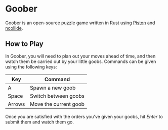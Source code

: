# Goober

Goober is an open-source puzzle game written in Rust using [Piston](https://github.com/PistonDevelopers/piston) and [ncollide](https://github.com/sebcrozet/ncollide).

## How to Play

In Goober, you will need to plan out your moves ahead of time, and then watch them be carried out by your little goobs. Commands can be given using the following keys:

| Key    | Command               |
|--------|-----------------------|
| A      | Spawn a new goob      |
| Space  | Switch between goobs  |
| Arrows | Move the current goob |

Once you are satisfied with the orders you've given your goobs, hit _Enter_ to submit them and watch them go.
